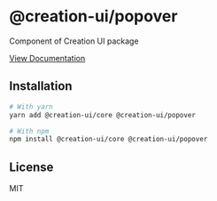 # @creation-ui/popover

Component of Creation UI package

[View Documentation](https://creation-ui.dev/)

## Installation

```bash
# With yarn
yarn add @creation-ui/core @creation-ui/popover

# With npm
npm install @creation-ui/core @creation-ui/popover
```

## License

MIT
